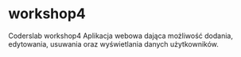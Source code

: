 # workshop4
Coderslab workshop4
Aplikacja webowa dająca możliwość dodania, edytowania, usuwania oraz wyświetlania danych użytkowników.
